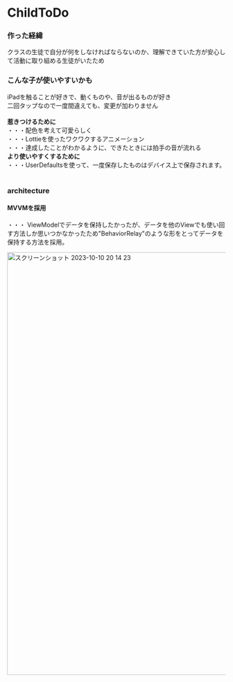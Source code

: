 # ChildToDo<br>

### 作った経緯<br>
クラスの生徒で自分が何をしなければならないのか、理解できていた方が安心して活動に取り組める生徒がいたため<br>
### こんな子が使いやすいかも<br>
iPadを触ることが好きで、動くものや、音が出るものが好き<br>
二回タップなので一度間違えても、変更が加わりません<br>
<br>
__惹きつけるために__ <br>
・・・配色を考えて可愛らしく<br>
・・・Lottieを使ったワクワクするアニメーション<br>
・・・達成したことがわかるように、できたときには拍手の音が流れる<br>
__より使いやすくするために__ <br>
・・・UserDefaultsを使って、一度保存したものはデバイス上で保存されます。<br>
<br>
### architecture<br>
#### MVVMを採用<br>
・・・ ViewModelでデータを保持したかったが、データを他のViewでも使い回す方法しか思いつかなかったため"BehaviorRelay"のような形をとってデータを保持する方法を採用。<br>

<img width="976" alt="スクリーンショット 2023-10-10 20 14 23" src="https://github.com/sasasan03/ChildToDo/assets/111943557/e8c6a0e0-e76c-47b8-89db-e7a2b33ef926">
